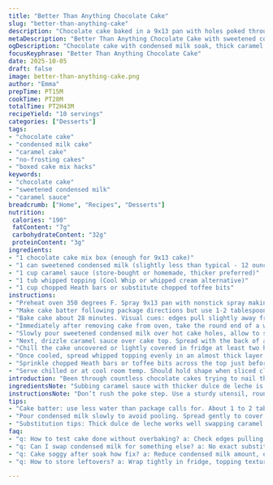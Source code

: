 ```yaml
---
title: "Better Than Anything Chocolate Cake"
slug: "better-than-anything-cake"
description: "Chocolate cake baked in a 9x13 pan with holes poked through to soak sweetened condensed milk and caramel sauce. Chilled to set, topped with whipped topping and chopped candy bars. Adjusted times, swapped one ingredient, reorganized steps for better texture and flavor melding. Uses boxed chocolate cake mix base. Sweet, creamy, crunchy contrast with Heath bar bits. Simple prep, chilling essential for flavors to meld. Moist but rich, the candy crunch finishes it. Visual cues and poke test used to gauge doneness. Cool whip substituted for similar easy topping option. Practical tips for fixing common mishaps like underbaking or sauce spills."
metaDescription: "Better Than Anything Chocolate Cake with sweetened condensed milk and caramel drizzle baked into boxed mix. Crunch from Heath bars, chilled creamy topping, moist crumb."
ogDescription: "Chocolate cake with condensed milk soak, thick caramel drizzle, chilled whipped topping and crunchy Heath bar bits. Moist yet rich texture, simple steps, crowd pleaser."
focusKeyphrase: "Better Than Anything Chocolate Cake"
date: 2025-10-05
draft: false
image: better-than-anything-cake.png
author: "Emma"
prepTime: PT15M
cookTime: PT28M
totalTime: PT2H43M
recipeYield: "10 servings"
categories: ["Desserts"]
tags:
- "chocolate cake"
- "condensed milk cake"
- "caramel cake"
- "no-frosting cakes"
- "boxed cake mix hacks"
keywords:
- "chocolate cake"
- "sweetened condensed milk"
- "caramel sauce"
breadcrumb: ["Home", "Recipes", "Desserts"]
nutrition: 
 calories: "190"
 fatContent: "7g"
 carbohydrateContent: "32g"
 proteinContent: "3g"
ingredients:
- "1 chocolate cake mix box (enough for 9x13 cake)"
- "1 can sweetened condensed milk (slightly less than typical - 12 ounces recommended over 14 to avoid sogginess)"
- "1 cup caramel sauce (store-bought or homemade, thicker preferred)"
- "1 tub whipped topping (Cool Whip or whipped cream alternative)"
- "1 cup chopped Heath bars or substitute chopped toffee bits"
instructions:
- "Preheat oven 350 degrees F. Spray 9x13 pan with nonstick spray making sure bottom and sides fully coated to prevent sticking."
- "Make cake batter following package directions but use 1-2 tablespoons less water than recommended for denser crumb. Pour batter evenly into pan."
- "Bake cake about 28 minutes. Visual cues: edges pull slightly away from sides and top springs back to gentle touch but not firm. Insert cake tester or toothpick; should come out with moist crumbs, no wet batter."
- "Immediately after removing cake from oven, take the round end of a wooden spoon or sturdy handle to poke holes about 1.5 inches apart all over the surface. Don’t pierce too deep or bottom may ooze batter."
- "Slowly pour sweetened condensed milk over hot cake holes, allow to seep in slowly. Use offset spatula or spoon edge to glide milk evenly across surface to cover all holes."
- "Next, drizzle caramel sauce over cake top. Spread with the back of a spoon carefully to avoid breaking surface too much. Thicker caramel works better here so it doesn’t run off too quick or soak into edges."
- "Chill the cake uncovered or lightly covered in fridge at least two hours but up to four to let flavors meld and topping set firm. Don’t rush or cake will be sloppy."
- "Once cooled, spread whipped topping evenly in an almost thick layer. Smooth but don’t overwork or it will become runny."
- "Sprinkle chopped Heath bars or toffee bits across the top just before serving for crunch contrast. If using stale candy, toast lightly in skillet first to revive flavors."
- "Serve chilled or at cool room temp. Should hold shape when sliced cleanly but remain soft and moist inside."
introduction: "Been through countless chocolate cakes trying to nail the perfect moist richness with a twist that hooks you in. Something beyond ordinary. Boxed cake? Sure. But with my tweaks, it’s far from boring. Poking holes, pouring condensed milk — a classic trick I ditched too much liquid once, ended with a soggy mess. Now? Just enough, thick caramel to slow the soak makes a subtle caramel crust underneath. Cool Whip on top for easy creamy lift, with broken Heath bars for that unexpected crunch in every bite. No fancy frosting fuss. Patience to chill. Texture contrast key. Learned all this messing about ovens that bake uneven, and how popping holes too big loses moisture inside. This cake walks a fine line, hits it every time. Crave-worthy, not over the top sweet, just right."
ingredientsNote: "Subbing caramel sauce with thicker dulce de leche is doable if looking for richer, less sweet flavor. Use toffee bits instead of Heath bars to cut costs or adjust crunch size. If stuck without Cool Whip, lightly whipped mascarpone works – just sweeten slightly. Condensed milk: buy 12-ounce can to avoid cake becoming pudding-like but keep the soak effect. Spray pan generously but err on less – too much grease can create greasy edges. Trying scratch cake batter instead? Lower liquid by 15% to maintain moist crumb when adding condensed milk and caramel. Keep ingredients close — cake quickly cools and hardens surface, so be ready to do holes and pour quickly. Too late = harder to soak evenly. Frozen caramel sauce? Thaw gently to prevent splitting. Heath bars: stale candy can ruin final texture — test by biting before chopping."
instructionsNote: "Don’t rush the poke step. Use a sturdy utensil, round end works best — avoid sharp forks which break cake apart. Holes approximate an inch and a half apart keep moisture balanced and cake structure intact. Pouring condensed milk while cake still hot helps absorption; cold cake rejects liquid. Spread milk carefully, move fast but gently to cover all spots. Caramel sauce should be reasonably thick; if too thin, apply less or add corn starch to thicken slightly before pouring. Chilling allows liquid to settle, cake to firm up, and topping to hold shape. Underchilling means whipping topping melts into cake, overchilling can dry it out — check by pressing top, should feel firm but not rock solid. Spread topping in smooth even strokes, don’t press down hard — prevents defluidizing it. Final candy sprinkle only before serving keeps crunch fresh. Leftovers store well wrapped in fridge, but topping texture fades after day two. Avoid baking too long to keep cake soft inside; visual doneness cues best here, not clock alone."
tips:
- "Cake batter: use less water than package calls for. About 1 to 2 tablespoons less. Makes crumb denser. Denser crumb helps hold syrup soak better. Avoid soggy bottom mistakes. Spray pan heavily but not sloppy greasy coating. Grease pools can cause uneven baking edges. Visual cues much better than time alone here—edges should pull lightly from sides, top bounce back gentle when pressed. Toothpick comes out with moist crumbs never wet batter. Hot cake allows condensed milk soak to penetrate. Cold cake rejects soak like brick. Poke holes evenly spaced about one and a half inches apart. Use round spoon end, sharp forks break cake structure."
- "Pour condensed milk slowly to avoid pooling. Spread gently to cover holes so milk seeps in gradually. Drizzle caramel next. Thicker caramel preferred so it doesn't run off sides or soak edges too quick. Thin caramel will ruin base crust. Chill uncovered or lightly covered minimum two hours. Up to four allows flavors to meld and topping to firm. Overchilling risks drying topping out, underchilling melts topping into cake. Spread whipped topping smooth but light brush strokes only. Pressing too hard defluidizes whipped cream consistency. Heath bars or toffee bits added last minute keep crunch fresh and surface visually appealing. Toast stale candy lightly in skillet first for flavor revival."
- "Substitution tips: Thick dulce de leche works well swapping caramel for less sweetness but rich flavor. Toffee bits replace Heath bars if cheaper or different crunch. Mascarpone lightly whipped sweetened slightly is decent Cool Whip stand-in. Condensed milk size matters, 12-ounce can better to prevent overly wet cake—14-ounce usually too much soak. Scratch cake batters need less water too, reduce by 15% to keep crumb moist but not sponge-like. Frozen caramel sauce must thaw gently, harsh reheating breaks texture. Pan spray generous but careful, too much grease leads to greasy edges. Timing key—cool cake too long before poke soak reduces absorption dramatically."
faq:
- "q: How to test cake done without overbaking? a: Check edges pulling from pan gently, top springy, toothpick out with moist crumbs no wet batter. Visual cues beat clock time especially with boxed mixes. Avoid dry edges by pulling out at first spring back. Wait to poke holes right after oven off while hot. If waiting too long cake surface seals and soaks less."
- "q: Can I swap condensed milk for something else? a: No exact substitute but evaporated milk plus sugar sometimes but soak effect different. Thicker options better. Dulce de leche for caramel swap gives less sweet profile. If worried about sogginess reduce soak amount. Better to err on less liquid inside. Also mascarpone whipped cream for topping sub, various caramel sauces thick or homemade okay—watch viscosity."
- "q: Cake soggy after soak how fix? a: Reduce condensed milk amount, especially if using larger can. Poke holes spaced right, holes too big cause batter oozing, too small blocks soak. Use thicker caramel or chill longer to firm up cake. Overbaking dries edges but underbake causes collapse under soak weight. Cool cake fast to stop overbaking then pour milk while warm. Next batches adjust water in batter less to compensate for added moisture."
- "q: How to store leftovers? a: Wrap tightly in fridge, topping texture fades after day two but cake keeps moist inside. Freezing possible but whipped topping changes consistency. If freezing, remove topping first or cover cake tightly without crush risk in freezer bag. Thaw in fridge overnight, topped then freshen with new whipped layer if possible. Room temp okay short term if covered well but no longer than few hours to avoid topping melting or cake drying."

---
```


